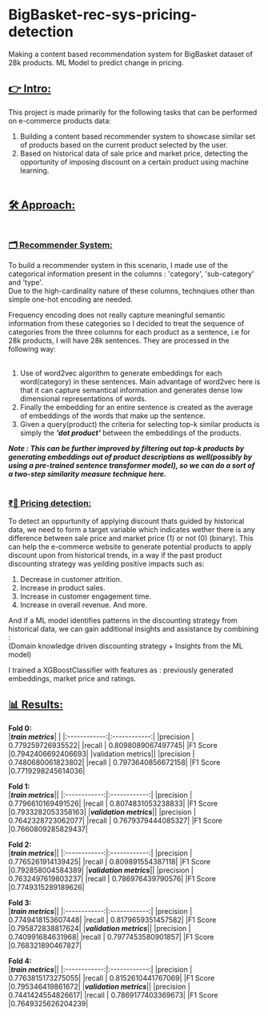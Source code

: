 # BigBasket-rec-sys-pricing-detection
 Making a content based recommendation system for BigBasket dataset of 28k products. ML Model to predict change in pricing.

## <ins>👉 Intro:</ins><br>

This project is made primarily for the following tasks that can be performed on e-commerce products data:
1) Building a content based recommender system to showcase similar set of products based on the current product selected by the user.
2) Based on historical data of sale price and market price, detecting the opportunity of imposing discount on a certain product using machine learning. <br><br>

## <ins>🛠️ Approach:</ins><br><br>
### <ins>🗂️ Recommender System:</ins><br>
To build a recommender system in this scenario, I made use of the categorical information present in the columns : 'category', 'sub-category' and 'type'.<br>
Due to the high-cardinality nature of these columns, technqiues other than simple one-hot encoding are needed.<br>

Frequency encoding does not really capture meaningful semantic information from these categories so I decided to treat the sequence of categories from the three columns for each product as a sentence, i.e for 28k products, I will have 28k sentences. They are processed in the following way: <br><br>

1) Use of word2vec algorithm to generate embeddings for each word(category) in these sentences. Main advantage of word2vec here is that it can capture semantical information and generates dense low dimensional representations of words.<br>
2) Finally the embedding for an entire sentence is created as the average of embeddings of the words that make up the sentence.<br>
3) Given a query(product) the criteria for selecting top-k similar products is simply the ***'dot product'*** between the embeddings of the products.<br>

***Note : This can be further improved by filtering out top-k products by generating embeddings out of product descriptions as well(possibly by using a pre-trained sentence transformer model), so we can do a sort of a two-step similarity measure technique here.*** <br><br>

### <ins>₹💸 Pricing detection:</ins><br>

To detect an oppurtunity of applying discount thats guided by historical data, we need to form a target variable which indicates wether there is any difference between sale price and market price (1) or not (0) (binary). This can help the e-commerce website to generate potential products to apply discount upon from historical trends, in a way if the past product discounting strategy was yeilding positive impacts such as:
1) Decrease in customer attrition.
2) Increase in product sales.
3) Increase in customer engagement time.
4) Increase in overall revenue. And more.

And if a ML model identifies patterns in the discounting strategy from historical data, we can gain additional insights and assistance by combining :<br>
(Domain knowledge driven discounting strategy + Insights from the ML model)

I trained a XGBoostClassifier with features as : previously generated embeddings, market price and ratings.

## <ins>📊 Results:</ins><br>

**Fold 0:** <br>
|***train metrics***| |
|:------------:|:------------:|
|precision | 0.779259726935522|
|recall | 0.8098089067497745|
|F1 Score |0.7942406692406693|
|validation metrics||
|precision | 0.7480680061823802|
|recall | 0.7973640856672158|
|F1 Score |0.7719298245614036|

**Fold 1:** <br>
|***train metrics***||
|:------------:|:------------:|
|precision | 0.7796610169491526|
|recall | 0.8074831053238833|
|F1 Score |0.7933282053358163|
|***validation metrics***||
|precision | 0.7642328723062077|
|recall | 0.7679379444085327|
|F1 Score |0.7660809285829437|

**Fold 2:** <br>
|***train metrics***||
|:------------:|:------------:|
|precision | 0.7765261914139425|
|recall | 0.809891554387118|
|F1 Score |0.792858004584389|
|***validation metrics***||
|precision | 0.7632497619803237|
|recall | 0.786976439790576|
|F1 Score |0.7749315289189626|

**Fold 3:** <br>
|***train metrics***||
|:------------:|:------------:|
|precision | 0.7749418153607448|
|recall | 0.8179659351457582|
|F1 Score |0.795872838817624|
|***validation metrics***||
|precision | 0.740991684631968|
|recall | 0.7977453580901857|
|F1 Score |0.768321890467827|

**Fold 4:** <br>
|***train metrics***||
|:------------:|:------------:|
|precision | 0.7763815173275055|
|recall | 0.8152610441767069|
|F1 Score |0.795346419861672|
|***validation metrics***||
|precision | 0.7441424554826617|
|recall | 0.7869177403369673|
|F1 Score |0.7649325626204239|



